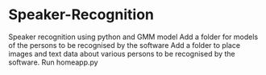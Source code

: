 # Speaker-Recognition
Speaker recognition using python and GMM model
Add a folder for models of the  persons to be recognised by the software
Add a folder to place images and text data about various persons to be recognised by the software.
Run homeapp.py 
